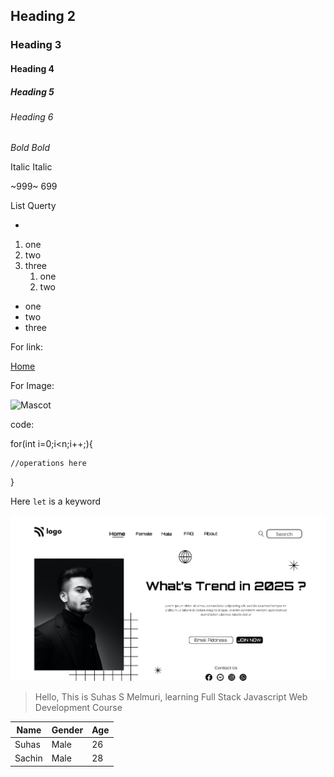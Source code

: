 ## Heading 2
### Heading 3
#### Heading 4
##### Heading 5
###### Heading 6

*Bold*
_Bold_

Italic
Italic

~999~ 699

List Querty

*

1. one
2. two
3. three
    1. one
    2. two

- one
- two
- three

For link:

[Home](www.google.com "Google")

For Image:

![Mascot](https://www.learncodeonline.in/mascot.png "LCO")

code:


for(int i=0;i<n;i++;){

    //operations here
}



Here `let` is a keyword

![image](./thumbnail.png "image")

> Hello, This is Suhas S Melmuri, learning Full Stack Javascript Web Development Course


| Name | Gender | Age |
| ---- | ------ | --- |
| Suhas | Male | 26 |
| Sachin | Male | 28 |
